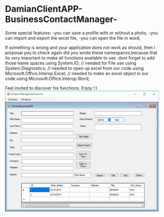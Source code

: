 # DamianClientAPP-BusinessContactManager-
Some special features:
-you can save a profile with or without a photo,
-you can import and export the excel file,
-you can open the file in word,

If something is wrong and your application does not work as should,
then i proposal you to check again did you wrote these namespaces,because that its very important to make all functions available to use.
dont forget to add those name spaces
using System.IO; // needed for File use
using System.Diagnostics; // needed to open up excel from our code
using Microsoft.Office.Interop.Excel; // needed to make an excel object in our code
using Microsoft.Office.Interop.Word;

Feel invited to discover his functions. Enjoy !:)
![](DamianClientAPP/images/DamianBusinessAPP.PNG)
